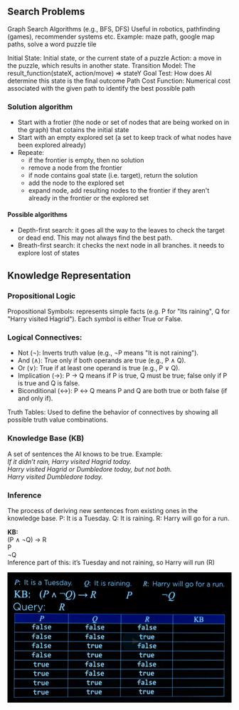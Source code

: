 ## Search Problems
Graph Search Algorithms (e.g., BFS, DFS) 
Useful in robotics, pathfinding (games), recommender systems etc.
Example: maze path, google map paths, solve a word puzzle tile

Initial State: Initial state, or the current state of a puzzle
Action: a move in the puzzle, which results in another state. 
Transition Model: The result_function(stateX, action/move) => stateY
Goal Test: How does AI determine this state is the final outcome
Path Cost Function: Numerical cost associated with the given path to identify the best possible path

### Solution algorithm 
- Start with a frotier (the node or set of nodes that are being worked on in the graph) that cotains the initial state
- Start with an empty explored set (a set to keep track of what nodes have been explored already)
- Repeate:
  - if the frontier is empty, then no solution
  - remove a node from the frontier
  - if node contains goal state (i.e. target), return the solution
  - add the node to the explored set
  - expand node, add resulting nodes to the frontier if they aren't already in the frontier or the explored set

#### Possible algorithms
- Depth-first search: it goes all the way to the leaves to check the target or dead end. This may not always find the best path.
- Breath-first search: it checks the next node in all branches. it needs to explore lost of states


## Knowledge Representation

### Propositional Logic
Propositional Symbols: represents simple facts (e.g. P for "Its raining", Q for "Harry visited Hagrid"). Each symbol is either True or False.

### Logical Connectives:
- Not (¬): Inverts truth value (e.g., ¬P means "It is not raining").
- And (∧): True only if both operands are true (e.g., P ∧ Q).
- Or (∨): True if at least one operand is true (e.g., P ∨ Q).
- Implication (→): P → Q means if P is true, Q must be true; false only if P is true and Q is false.
- Biconditional (↔): P ↔ Q means P and Q are both true or both false (if and only if).

Truth Tables: Used to define the behavior of connectives by showing all possible truth value combinations.

### Knowledge Base (KB)
A set of sentences the AI knows to be true.
Example: <br>
_If it didn't rain, Harry visited Hagrid today.<br>
Harry visited Hagrid or Dumbledore today, but not both.<br>
Harry visited Dumbledore today._

### Inference
The process of deriving new sentences from existing ones in the knowledge base.
P: It is a Tuesday.
Q: It is raining.
R: Harry will go for a run.

**KB:** <br>
(P ∧ ¬Q) → R <br>
P <br>
¬Q <br>
Inference part of this: it’s Tuesday and not raining, so Harry will run (R)

![model_checking](assets/Model%20Checking.png)


